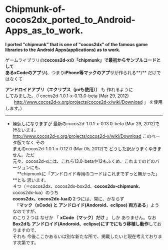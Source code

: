 Chipmunk-of-cocos2dx_ported_to_Android-Apps_as_to_work.
=============================
**I  ported    "chipmunk"   that is one of  "cocos2dx"  of the famous game libraries to the Android Apps(applications) as  to work.**
  
ゲームライブラリの**cocoss2d-xの「chipmunk」**で最初からサンプルコードとして  
ある**xCodeのアプリ(**、つまり**iPhone等マックのアプリ**が作られる**)** だけではなくて  
  
  **アンドロイドアプリ（エクリプス（jniも使用））** も 作れるように   
してみました。（「cocos2d-1.0.1-x-0.13.0-beta (Mar 29, 2012)  
　　http://www.cocos2d-x.org/projects/cocos2d-x/wiki/Download 」 を使用します。）

***  
* 繰返しになりますが 最新のcocos2d-1.0.1-x-0.13.0-beta (Mar 29, 2012)で行ないます。  
http://www.cocos2d-x.org/projects/cocos2d-x/wiki/Download このベータ版でなく その  
まえのcocos2d-1.0.1-x-0.12.0 (Mar 05, 2012)で どうした訳かうまくゆきません。ただ  
  元々、cocos2d-xには、これら13.0-betaや12もふくめ、これまでのどのバージョンにも、  
　**chipmunkに「アンドロイド専用のコードはこれまでずっと無かった」**とも 思います。  
  ４つ（＝cocos2dx、cocos2dx-box2d、**cocos2dx-chipmunk**、cocos2dx-lua）のうち  
**cocos2dx、cocos2dx-luaの２つ**には、常に、かならず  
　「**マック（xCode) と アンドロイド(Andoroid、eclipse) 両方ある**」ようなのですが、  
のこり２つは なぜか 「 **xCode（マック）だけ** 」 しか ありません。なお  
**Box2dも アンドロイド(Andoroid、eclipse)にすでにもう移植し動作**しておりますので、   
それも 今後ここかあるいは別な新たな所で、掲載したいと現在考えております次第です。
